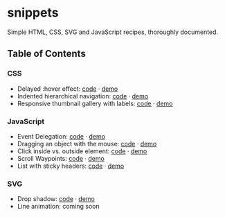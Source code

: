 snippets
========

Simple HTML, CSS, SVG and JavaScript recipes, thoroughly documented.

## Table of Contents

### CSS

* Delayed :hover effect: [code](https://github.com/danburzo/snippets/blob/master/snippets/css/delayed-hover/delayed-hover.html) &middot; [demo](https://cdn.rawgit.com/danburzo/snippets/master/snippets/css/delayed-hover/delayed-hover.html)
* Indented hierarchical navigation: [code](https://github.com/danburzo/snippets/blob/master/snippets/css/indented-navigation/indented-navigation.html) &middot; [demo](https://cdn.rawgit.com/danburzo/snippets/master/snippets/css/indented-navigation/indented-navigation.html)
* Responsive thumbnail gallery with labels: [code](https://github.com/danburzo/snippets/blob/master/snippets/css/thumbnail-gallery/thumbnail-gallery.html) &middot; [demo](https://cdn.rawgit.com/danburzo/snippets/master/snippets/css/thumbnail-gallery/thumbnail-gallery.html)

### JavaScript

* Event Delegation: [code](https://github.com/danburzo/snippets/blob/master/snippets/javascript/delegation/delegation.html) &middot; [demo](https://cdn.rawgit.com/danburzo/snippets/master/snippets/javascript/delegation/delegation.html)
* Dragging an object with the mouse: [code](https://github.com/danburzo/snippets/blob/master/snippets/javascript/draggable/draggable.html) &middot; [demo](https://cdn.rawgit.com/danburzo/snippets/master/snippets/javascript/draggable/draggable.html)
* Click inside vs. outside element: [code](https://github.com/danburzo/snippets/blob/master/snippets/javascript/inside-outside/inside-outside.html) &middot; [demo](https://cdn.rawgit.com/danburzo/snippets/master/snippets/javascript/inside-outside/inside-outside.html)
* Scroll Waypoints: [code](https://github.com/danburzo/snippets/blob/master/snippets/javascript/scroll-waypoints/scroll-waypoints.html) &middot; [demo](https://cdn.rawgit.com/danburzo/snippets/master/snippets/javascript/scroll-waypoints/scroll-waypoints.html)
* List with sticky headers: [code](https://github.com/danburzo/snippets/blob/master/snippets/javascript/sticky-headers/sticky-headers.html) &middot; [demo](https://cdn.rawgit.com/danburzo/snippets/master/snippets/javascript/sticky-headers/sticky-headers.html)

### SVG

* Drop shadow: [code](https://github.com/danburzo/snippets/blob/master/snippets/svg/drop-shadow/drop-shadow.html) &middot; [demo](https://cdn.rawgit.com/danburzo/snippets/master/snippets/svg/drop-shadow/drop-shadow.html)
* Line animation: coming soon